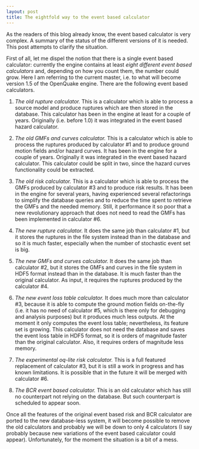 ```yaml
---
layout: post
title: The eightfold way to the event based calculator
---
```


As the readers of this blog already know, the event based calculator
is very complex. A summary of the status of the different versions
of it is needed. This post attempts to clarify the situation.

First of all, let me dispel the notion that there is a single event
based calculator: currently the engine contains at least *eight different
event based calculators* and, depending on how you count them, the
number could grow. Here I am referring to the current master, i.e. to
what will become version 1.5 of the OpenQuake engine. There are the
following event based calculators.

1. *The old rupture calculator.*
This is a calculator which is able to process a source model and
produce ruptures which are then stored in the database. This
calculator has been in the engine at least for a couple of
years. Originally (i.e. before 1.0) it was integrated in the event
based hazard calculator.

2. *The old GMFs and curves calculator.*
This is a calculator which is able to process the ruptures
produced by calculator #1 and to produce ground motion fields
and/or hazard curves. It has been in the engine for a couple
of years. Originally it was integrated in the event based hazard
calculator. This calculator could be split in two, since the
hazard curves functionality could be extracted.

3. *The old risk calculator.*
This is a calculator which is able to process the GMFs
produced by calculator #3 and to produce risk results. It has been in the
engine for several years, having experienced several refactorings to
simplify the database queries and to reduce the time spent to retrieve
the GMFs and the needed memory. Still, it performance it so poor
that a new revolutionary approach that does not need to read the
GMFs has been implemented in calculator #6.

4. *The new rupture calculator.*
It does the same job than calculator #1, but it stores the ruptures
in the file system instead than in the database and so it is
much faster, especially when the number of stochastic event set
is big.

5. *The new GMFs and curves calculator.*
It does the same job than calculator #2, but it stores the GMFs and
curves in the file system in HDF5 format instead than in the
database. It is much faster than the original calculator. As
input, it requires the ruptures produced by the calculator #4.

6. *The new event loss table calculator.*
It does much more than calculator #3, because it is able to compute
the ground motion fields on-the-fly (i.e. it has no need of calculator #5,
which is there only for debugging and analysis purposes) but
it produces much less outputs. At the moment it only computes
the event loss table; nevertheless, its feature set is growing. This
calculator does not need the database and saves the event loss table
in HDF5 format, so it is orders of magnitude faster than the original
calculator. Also, it requires orders of magnitude less memory.

7. *The experimental oq-lite risk calculator.*
This is a full featured replacement of calculator #3, but it is still
a work in progress and has known limitations. It is possible that in
the future it will be merged with calculator #6.

8. *The BCR event based calculator.*
This is an old calculator which has still no counterpart not relying
on the database. But such counterpart is scheduled to appear soon.

Once all the features of the original event based risk and BCR
calculator are ported to the new database-less system, it will become
possible to remove the old calculators and probably we will be down to
only 4 calculators (I say probably because new variations of the event
based calculator could appear). Unfortunately, for the moment the
situation is a bit of a mess.
